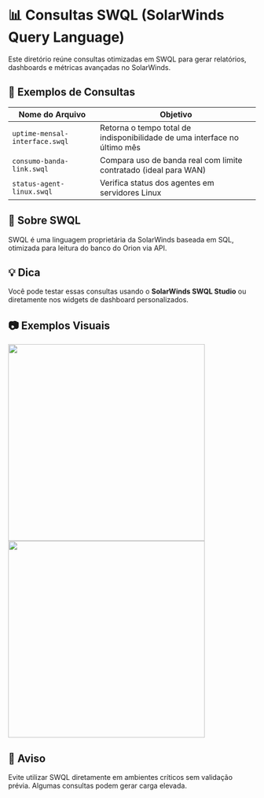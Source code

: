 # 📊 Consultas SWQL (SolarWinds Query Language)

Este diretório reúne consultas otimizadas em SWQL para gerar relatórios, dashboards e métricas avançadas no SolarWinds.

## 📂 Exemplos de Consultas

| Nome do Arquivo | Objetivo |
|-----------------|----------|
| `uptime-mensal-interface.swql` | Retorna o tempo total de indisponibilidade de uma interface no último mês |
| `consumo-banda-link.swql` | Compara uso de banda real com limite contratado (ideal para WAN) |
| `status-agent-linux.swql` | Verifica status dos agentes em servidores Linux |

## 🧠 Sobre SWQL

SWQL é uma linguagem proprietária da SolarWinds baseada em SQL, otimizada para leitura do banco do Orion via API.

## 💡 Dica

Você pode testar essas consultas usando o **SolarWinds SWQL Studio** ou diretamente nos widgets de dashboard personalizados.

## 📷 Exemplos Visuais

<img src="../imagens/dashboard-disponibilidade.png" width="400" />
<img src="../imagens/dashboard-trafego-wan.png" width="400" />

## 🛑 Aviso

Evite utilizar SWQL diretamente em ambientes críticos sem validação prévia. Algumas consultas podem gerar carga elevada.

